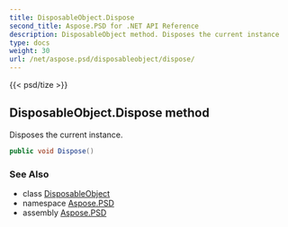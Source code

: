 ```yaml
---
title: DisposableObject.Dispose
second_title: Aspose.PSD for .NET API Reference
description: DisposableObject method. Disposes the current instance
type: docs
weight: 30
url: /net/aspose.psd/disposableobject/dispose/
---
```

{{< psd/tize >}}
## DisposableObject.Dispose method

Disposes the current instance.

```csharp
public void Dispose()
```

### See Also

* class [DisposableObject](../)
* namespace [Aspose.PSD](../../disposableobject/)
* assembly [Aspose.PSD](../../../)



